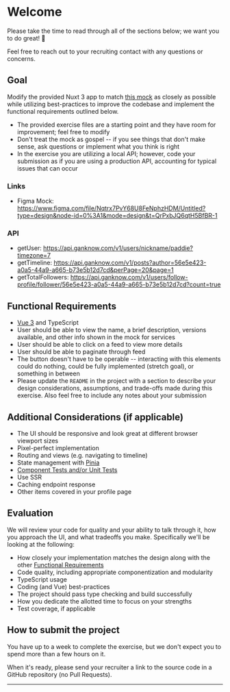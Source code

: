 # Welcome

Please take the time to read through all of the sections below; we want you to do great! :rocket:

Feel free to reach out to your recruiting contact with any questions or concerns.

## Goal
Modify the provided Nuxt 3 app to match [this mock](https://www.figma.com/file/Nqtrx7PvY68U8FeNphzHDM/Untitled?type=design&node-id=0%3A1&mode=design&t=QrPxbJQ6qtH5BfBR-1) as closely as possible while utilizing best-practices to improve the codebase and implement the functional requirements outlined below.

- The provided exercise files are a starting point and they have room for improvement; feel free to modify
- Don't treat the mock as gospel -- if you see things that don't make sense, ask questions or implement what you think is right
- In the exercise you are utilizing a local API; however, code your submission as if you are using a production API, accounting for typical issues that can occur

### Links

- Figma Mock: <https://www.figma.com/file/Nqtrx7PvY68U8FeNphzHDM/Untitled?type=design&node-id=0%3A1&mode=design&t=QrPxbJQ6qtH5BfBR-1>

### API
- getUser: https://api.ganknow.com/v1/users/nickname/paddie?timezone=7
- getTimeline: https://api.ganknow.com/v1/posts?author=56e5e423-a0a5-44a9-a665-b73e5b12d7cd&perPage=20&page=1
- getTotalFollowers: https://api.ganknow.com/v1/users/follow-profile/follower/56e5e423-a0a5-44a9-a665-b73e5b12d7cd?count=true

## Functional Requirements
- [Vue 3](https://vuejs.org/) and TypeScript
- User should be able to view the name, a brief description, versions available, and other info shown in the mock for services
- User should be able to click on a feed to view more details
- User should be able to paginate through feed
- The button doesn't have to be operable  -- interacting with this elements could do nothing, could be fully implemented (stretch goal), or something in between
- Please update the `README` in the project with a section to describe your design considerations, assumptions, and trade-offs made during this exercise. Also feel free to include any notes about your submission


## Additional Considerations (if applicable)

- The UI should be responsive and look great at different browser viewport sizes
- Pixel-perfect implementation
- Routing and views (e.g. navigating to timeline)
- State management with [Pinia](https://pinia.vuejs.org/)
- [Component Tests and/or Unit Tests](#run-component-and-unit-tests-with-vitest-and-optionally-vue-test-utils)
- Use SSR
- Caching endpoint response
- Other items covered in your profile page


## Evaluation

We will review your code for quality and your ability to talk through it, how you approach the UI, and what tradeoffs you make. Specifically we'll be looking at the following:

- How closely your implementation matches the design along with the other [Functional Requirements](#functional-requirements)
- Code quality, including appropriate componentization and modularity
- TypeScript usage
- Coding (and Vue) best-practices
- The project should pass type checking and build successfully
- How you dedicate the allotted time to focus on your strengths
- Test coverage, if applicable

## How to submit the project

You have up to a week to complete the exercise, but we don't expect you to spend more than a few hours on it.

When it's ready, please send your recruiter a link to the source code in a GitHub repository (no Pull Requests).

---
